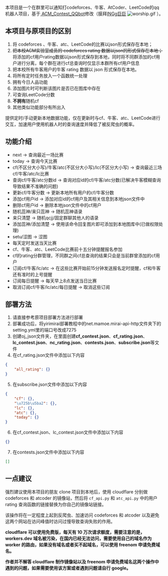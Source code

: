 本项目是一个在群里可以通知打codeforces、牛客、AtCoder、LeetCode的qq机器人项目，基于<a href="https://github.com/INGg/ACM_Contest_QQbot" target="__blank">
ACM_Contest_QQbot</a>修改（膜拜<a href="https://github.com/INGg" target="__blank">INGg巨巨</a>
![worship.gif](https://s2.loli.net/2022/02/27/VexPg9Nb5AT8cD3.gif) ）。

## 本项目与原项目的区别

1. 将 codeforces 、牛客、atc、LeetCode的比赛以json形式保存在本地；
2. ~~把本校ACM实验室成员的 codeforces rating 数据以json的形式保存在本地；~~ 将添加的cf用户rating数据以json形式保存到本地，同时将不同群添加的cf用户进行分离，每个群在进行cf总查询时仅显示本群所有cf用户信息
3. 把本校所有牛客用户的牛客 rating 数据以 json 形式保存在本地。
4. 将所有定时任务放入一个函数统一处理
5. 拥有今日人品功能
6. 添加图片时可判断该图片是否已在图库中存在
7. 可查询LeetCode分数
8. **不拥有**随机cf
9. 其他类似功能部分有所出入

提供定时/手动更新本地数据功能，仅在更新时与cf、牛客、atc、LeetCode进行交互，加速用户使用机器人时的查询速度并降低了被反爬虫的概率。

## 功能介绍  
- next -> 查询最近一场比赛
- today -> 查询今天比赛
- cf(不区分大小写)/牛客/atc(不区分大小写)/lc(不区分大小写) -> 查询最近三场cf/牛客/atc/lc比赛
- 查询cf/牛客/atc分数id -> 查询对应id的cf/牛客/atc分数(已解决牛客模糊查询导致结果不准确的问题)
- 更新cf/牛客分数 -> 更新本地所有用户的cf/牛客分数
- 添加cf用户id -> 添加对应id的cf用户及其相关信息到本地json文件中
- 删除cf用户id -> 删除本地json文件中的cf用户
- 随机蕊神/来只蕊神 -> 随机蕊神语录
- 来只清楚 -> 随机qcjj/固定群聊其他人的语录
- 添加蕊神/添加清楚 -> 使用该命令回复图片即可添加到本地图库中(已做权限处理)
- setu/涩图 -> 涩图
- 每天定时发送当天比赛
- cf、牛客、atc、LeetCode比赛前十五分钟提醒报名参加
- cf的rating分群管理，不同群之间cf总查询的结果只会是当前群曾添加的cf用户
- 订阅cf/牛客/lc/atc -> 在这些比赛开始前15分钟发送报名定时提醒，cf和牛客还有准时的上号提醒
- 订阅每日提醒 -> 每天早上8点发送当日比赛
- 取消订阅cf/牛客/lc/atc/每日提醒 -> 取消这些订阅

## 部署方法
1. 请直接参考原项目部署方法进行部署
2. 部署成功后，将yirimirai部署教程中的net.mamoe.mirai-api-http文件夹下的setting.yml里的端口号改成7275
3. 创建oj_json文件夹，在里面创建**cf_contest.json**、**cf_rating.json**、**lc_contest.json**、**nc_rating.json**、**contests.json**、**subscribe.json**等文件
4. 在cf_rating.json文件中添加以下内容
```json
{
    "all_rating": {}
}
```
5. 在subscribe.json文件中添加以下内容
```json
{
    "cf": {},
    "\u725b\u5ba2": {},
    "lc": {},
    "atc": {},
    "today": {}
}
```
6. 在cf_contest.json、lc_contest.json文件中添加以下内容
```json
{}
```
7. 在contests.json文件中添加以下内容
```json
[]
```

## 一点建议
强烈建议使用本项目的朋友 clone 项目到本地后，使用 cloudflare 分别做 codeforces 和 atcoder 的镜像站，然后将 `cf_api.py` 和 `atc_api.py` 中的用户 rating 查询函数的链接替换为你自己的镜像站链接。

该操作将在一定程度上起到反爬虫、加速访问 codeforces 和 atcoder 以及避免这两个网站在访问峰值时访问过慢导致查询失败的作用。

**cloudflare 可以使用免费版，每天有 10 万次请求额度，需要注意的是，workers.dev 域名被污染，在国内已经无法访问，需要使用自己的域名作为 worker 的路由，如果没有域名或者买不起域名，可以使用 freenom 申请免费域名。**

**作者并不解答 cloudflare 制作镜像站以及 freenom 申请免费域名这两个操作中遇到的问题，如果需要使用该方案或者遇到问题请自行 google。**